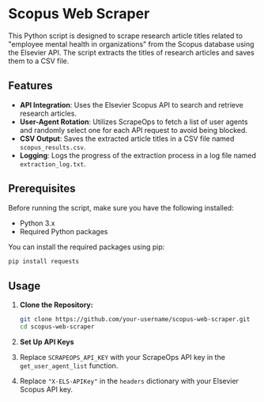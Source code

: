 # Scopus Web Scraper

This Python script is designed to scrape research article titles related to "employee mental health in organizations" from the Scopus database using the Elsevier API. The script extracts the titles of research articles and saves them to a CSV file.

## Features

- **API Integration**: Uses the Elsevier Scopus API to search and retrieve research articles.
- **User-Agent Rotation**: Utilizes ScrapeOps to fetch a list of user agents and randomly select one for each API request to avoid being blocked.
- **CSV Output**: Saves the extracted article titles in a CSV file named `scopus_results.csv`.
- **Logging**: Logs the progress of the extraction process in a log file named `extraction_log.txt`.

## Prerequisites

Before running the script, make sure you have the following installed:

- Python 3.x
- Required Python packages

You can install the required packages using pip:

```bash
pip install requests
```
## Usage

1. **Clone the Repository:**

   ```bash
   git clone https://github.com/your-username/scopus-web-scraper.git
   cd scopus-web-scraper
   ```
2. **Set Up API Keys**

1. Replace `SCRAPEOPS_API_KEY` with your ScrapeOps API key in the `get_user_agent_list` function.

2. Replace `"X-ELS-APIKey"` in the `headers` dictionary with your Elsevier Scopus API key.

